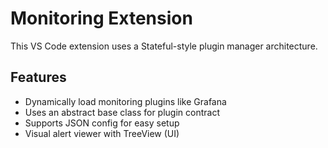 # Monitoring Extension

This VS Code extension uses a Stateful-style plugin manager architecture.

## Features

- Dynamically load monitoring plugins like Grafana
- Uses an abstract base class for plugin contract
- Supports JSON config for easy setup
- Visual alert viewer with TreeView (UI)
